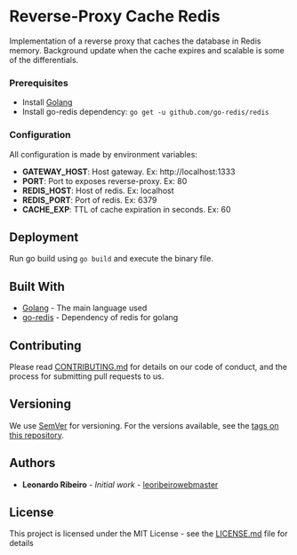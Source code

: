 # Reverse-Proxy Cache Redis

Implementation of a reverse proxy that caches the database in Redis memory. Background update when the cache expires and scalable is some of the differentials.

### Prerequisites

* Install [Golang](https://golang.org/dl/)
* Install go-redis dependency: ```go get -u github.com/go-redis/redis```

### Configuration

All configuration is made by environment variables:
* **GATEWAY_HOST**: Host gateway. Ex: http://localhost:1333
* **PORT**: Port to exposes reverse-proxy. Ex: 80
* **REDIS_HOST**: Host of redis. Ex: localhost
* **REDIS_PORT**: Port of redis. Ex: 6379
* **CACHE_EXP**: TTL of cache expiration in seconds. Ex: 60

## Deployment

Run go build using ```go build``` and execute the binary file.

## Built With

* [Golang](https://golang.org/) - The main language used
* [go-redis](https://github.com/go-redis/redis) - Dependency of redis for golang

## Contributing

Please read [CONTRIBUTING.md](CONTRIBUTING.md) for details on our code of conduct, and the process for submitting pull requests to us.

## Versioning

We use [SemVer](http://semver.org/) for versioning. For the versions available, see the [tags on this repository](https://github.com/leoribeirowebmaster/Reverse-Proxy-Cache-Redis/tags). 

## Authors

* **Leonardo Ribeiro** - *Initial work* - [leoribeirowebmaster](https://github.com/leoribeirowebmaster)


## License

This project is licensed under the MIT License - see the [LICENSE.md](LICENSE.md) file for details